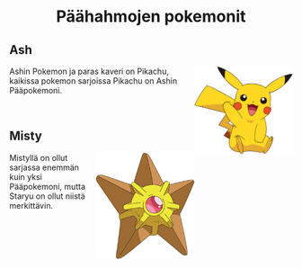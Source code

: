 <h1 align="center">Päähahmojen pokemonit</h1>

<h2>Ash</h2> 
<p><img align="right" width="175" length="175" src="76479dd91dc55c2768ddccfc30a4fbf5.png">Ashin Pokemon ja paras kaveri on Pikachu, kaikissa pokemon sarjoissa Pikachu on Ashin Pääpokemoni.</p>

&nbsp;
&nbsp;
&nbsp;
&nbsp;
&nbsp;
&nbsp;
&nbsp;
&nbsp;
&nbsp;
<h2>Misty</h2>
<p><img align="right" width="175" length="175" src="120-Staryu.png">Mistyllä on ollut sarjassa enemmän kuin yksi Pääpokemoni, mutta Staryu on ollut niistä merkittävin.
